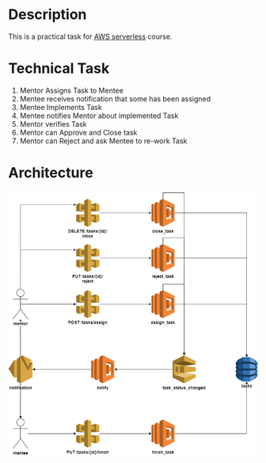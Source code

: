 # Description

This is a practical task for 
[AWS serverless](https://www.linkedin.com/learning/aws-for-developers-data-driven-serverless-applications-with-kinesis)
course.

# Technical Task

1. Mentor Assigns Task to Mentee
1. Mentee receives notification that some has been assigned
1. Mentee Implements Task
1. Mentee notifies Mentor about implemented Task
1. Mentor verifies Task
1. Mentor can Approve and Close task
1. Mentor can Reject and ask Mentee to re-work Task

# Architecture

![Architecture diagram](./readme/architecture.png)
